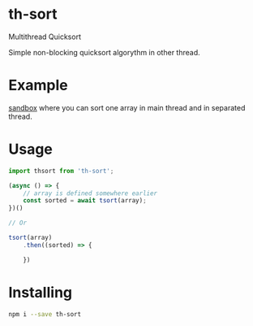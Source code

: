 # th-sort
Multithread Quicksort

Simple non-blocking quicksort algorythm in other thread.

# Example

[sandbox](https://codesandbox.io/s/qvpm7qvr5j) where you can sort one array in main thread and in separated thread.

# Usage

```js
import thsort from 'th-sort';

(async () => {
	// array is defined somewhere earlier
    const sorted = await tsort(array);
})()

// Or

tsort(array)
	.then((sorted) => {

	})
```

# Installing

```bash
npm i --save th-sort
```

